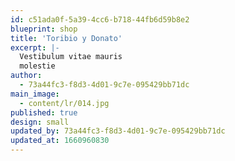 ```yaml
---
id: c51ada0f-5a39-4cc6-b718-44fb6d59b8e2
blueprint: shop
title: 'Toribio y Donato'
excerpt: |-
  Vestibulum vitae mauris
  molestie
author:
  - 73a44fc3-f8d3-4d01-9c7e-095429bb71dc
main_image:
  - content/lr/014.jpg
published: true
design: small
updated_by: 73a44fc3-f8d3-4d01-9c7e-095429bb71dc
updated_at: 1660960830
---
```

